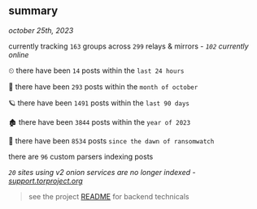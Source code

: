 
## summary
_october 25th, 2023_

currently tracking `163` groups across `299` relays & mirrors - _`102` currently online_

⏲ there have been `14` posts within the `last 24 hours`

🦈 there have been `293` posts within the `month of october`

🪐 there have been `1491` posts within the `last 90 days`

🏚 there have been `3844` posts within the `year of 2023`

🦕 there have been `8534` posts `since the dawn of ransomwatch`

there are `96` custom parsers indexing posts

_`20` sites using v2 onion services are no longer indexed - [support.torproject.org](https://support.torproject.org/onionservices/v2-deprecation/)_

> see the project [README](https://github.com/joshhighet/ransomwatch#ransomwatch--) for backend technicals
